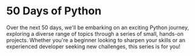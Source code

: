 # 50 Days of Python
 Over the next 50 days, we'll be embarking on an exciting Python journey, exploring a diverse range of topics through a series of small, hands-on projects. Whether you're a beginner looking to sharpen your skills or an experienced developer seeking new challenges, this series is for you!
